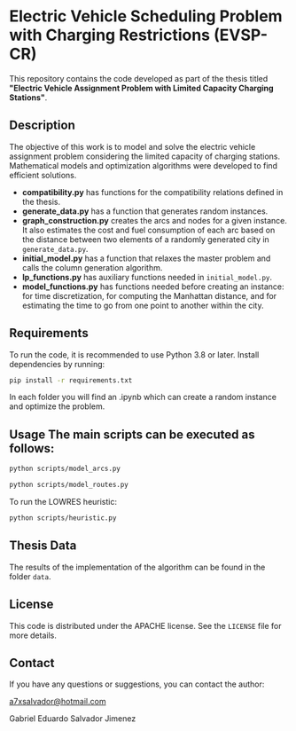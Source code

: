 # Electric Vehicle Scheduling Problem with Charging Restrictions (EVSP-CR)
This repository contains the code developed as part of the thesis titled **"Electric Vehicle Assignment Problem with Limited Capacity Charging Stations"**.

## Description
The objective of this work is to model and solve the electric vehicle assignment problem considering the limited capacity of charging stations. Mathematical models and optimization algorithms were developed to find efficient solutions.

- **compatibility.py** has functions for the compatibility relations defined in the thesis.
- **generate_data.py** has a function that generates random instances.
- **graph_construction.py** creates the arcs and nodes for a given instance. It also estimates the cost and fuel consumption of each arc based on the distance between two elements of a randomly generated city in `generate_data.py`.
- **initial_model.py** has a function that relaxes the master problem and calls the column generation algorithm.
- **lp_functions.py** has auxiliary functions needed in `initial_model.py`.
- **model_functions.py** has functions needed before creating an instance: for time discretization, for computing the Manhattan distance, and for estimating the time to go from one point to another within the city.


## Requirements
To run the code, it is recommended to use Python 3.8 or later. Install dependencies by running:

```bash
pip install -r requirements.txt
```

In each folder you will find an .ipynb which can create a random instance and optimize the problem.


## Usage The main scripts can be executed as follows: 

```bash
python scripts/model_arcs.py
```

```bash
python scripts/model_routes.py
```

To run the LOWRES heuristic:
```bash
python scripts/heuristic.py
```

## Thesis Data
The results of the implementation of the algorithm can be found in the folder `data`.


## License
This code is distributed under the APACHE license. See the `LICENSE` file for more details.

## Contact
If you have any questions or suggestions, you can contact the author:

[a7xsalvador@hotmail.com](mailto:a7xsalvador@hotmail.com)

Gabriel Eduardo Salvador Jimenez

